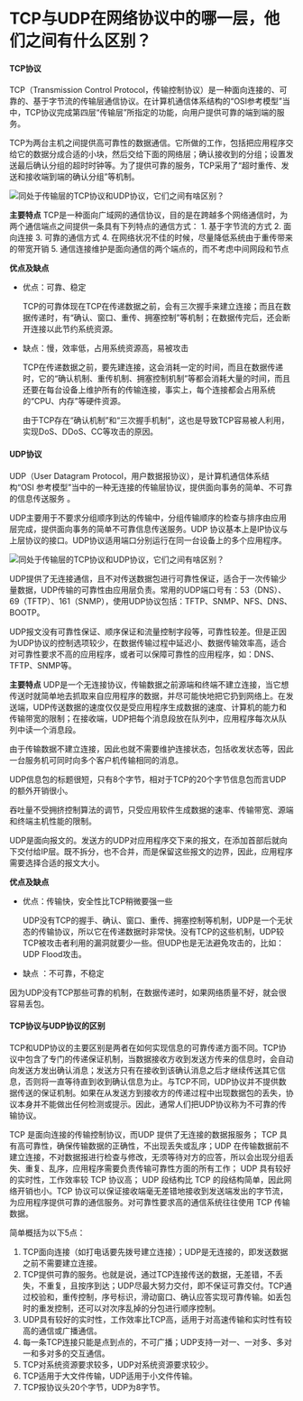 # TCP与UDP在网络协议中的哪一层，他们之间有什么区别？

####  TCP协议
TCP（Transmission Control Protocol，传输控制协议）是一种面向连接的、可靠的、基于字节流的传输层通信协议。在计算机通信体系结构的“OSI参考模型”当中，TCP协议完成第四层“传输层”所指定的功能，向用户提供可靠的端到端的服务。

TCP为两台主机之间提供高可靠性的数据通信。它所做的工作，包括把应用程序交给它的数据分成合适的小块，然后交给下面的网络层；确认接收到的分组；设置发送最后确认分组的超时时钟等。为了提供可靠的服务，TCP采用了“超时重传、发送和接收端到端的确认分组”等机制。

![同处于传输层的TCP协议和UDP协议，它们之间有啥区别？](http://cache.yisu.com/upload/admin/customer_case_img/2019-12-05/1575543194.jpg)

**主要特点**
TCP是一种面向广域网的通信协议，目的是在跨越多个网络通信时，为两个通信端点之间提供一条具有下列特点的通信方式：
	1. 基于字节流的方式
	2. 面向连接
	3. 可靠的通信方式
	4. 在网络状况不佳的时候，尽量降低系统由于重传带来的带宽开销
	5. 通信连接维护是面向通信的两个端点的，而不考虑中间网段和节点

**优点及缺点**
- 优点：可靠、稳定

  TCP的可靠体现在TCP在传递数据之前，会有三次握手来建立连接；而且在数据传递时，有“确认、窗口、重传、拥塞控制”等机制；在数据传完后，还会断开连接以此节约系统资源。

- 缺点：慢，效率低，占用系统资源高，易被攻击

  TCP在传递数据之前，要先建连接，这会消耗一定的时间，而且在数据传递时，它的“确认机制、重传机制、拥塞控制机制”等都会消耗大量的时间，而且还要在每台设备上维护所有的传输连接，事实上，每个连接都会占用系统的“CPU、内存”等硬件资源。

  由于TCP存在“确认机制”和“三次握手机制”，这也是导致TCP容易被人利用，实现DoS、DDoS、CC等攻击的原因。

#### UDP协议
UDP（User Datagram Protocol，用户数据报协议），是计算机通信体系结构“OSI 参考模型”当中的一种无连接的传输层协议，提供面向事务的简单、不可靠的信息传送服务 。

UDP主要用于不要求分组顺序到达的传输中，分组传输顺序的检查与排序由应用层完成，提供面向事务的简单不可靠信息传送服务。UDP 协议基本上是IP协议与上层协议的接口。UDP协议适用端口分别运行在同一台设备上的多个应用程序。

![同处于传输层的TCP协议和UDP协议，它们之间有啥区别？](http://cache.yisu.com/upload/admin/customer_case_img/2019-12-05/1575543257.jpg)

UDP提供了无连接通信，且不对传送数据包进行可靠性保证，适合于一次传输少量数据，UDP传输的可靠性由应用层负责。常用的UDP端口号有：53（DNS）、69（TFTP）、161（SNMP），使用UDP协议包括：TFTP、SNMP、NFS、DNS、BOOTP。

UDP报文没有可靠性保证、顺序保证和流量控制字段等，可靠性较差。但是正因为UDP协议的控制选项较少，在数据传输过程中延迟小、数据传输效率高，适合对可靠性要求不高的应用程序，或者可以保障可靠性的应用程序，如：DNS、TFTP、SNMP等。

**主要特点**
UDP是一个无连接协议，传输数据之前源端和终端不建立连接，当它想传送时就简单地去抓取来自应用程序的数据，并尽可能快地把它扔到网络上。在发送端，UDP传送数据的速度仅仅是受应用程序生成数据的速度、计算机的能力和传输带宽的限制；在接收端，UDP把每个消息段放在队列中，应用程序每次从队列中读一个消息段。

由于传输数据不建立连接，因此也就不需要维护连接状态，包括收发状态等，因此一台服务机可同时向多个客户机传输相同的消息。

UDP信息包的标题很短，只有8个字节，相对于TCP的20个字节信息包而言UDP的额外开销很小。

吞吐量不受拥挤控制算法的调节，只受应用软件生成数据的速率、传输带宽、源端和终端主机性能的限制。

UDP是面向报文的。发送方的UDP对应用程序交下来的报文，在添加首部后就向下交付给IP层。既不拆分，也不合并，而是保留这些报文的边界，因此，应用程序需要选择合适的报文大小。

**优点及缺点**
- 优点：传输快，安全性比TCP稍微要强一些

  UDP没有TCP的握手、确认、窗口、重传、拥塞控制等机制，UDP是一个无状态的传输协议，所以它在传递数据时非常快。没有TCP的这些机制，UDP较TCP被攻击者利用的漏洞就要少一些。但UDP也是无法避免攻击的，比如：UDP Flood攻击。

- 缺点 ：不可靠，不稳定
  

因为UDP没有TCP那些可靠的机制，在数据传递时，如果网络质量不好，就会很容易丢包。


#### TCP协议与UDP协议的区别

TCP和UDP协议的主要区别是两者在如何实现信息的可靠传递方面不同。TCP协议中包含了专门的传递保证机制，当数据接收方收到发送方传来的信息时，会自动向发送方发出确认消息；发送方只有在接收到该确认消息之后才继续传送其它信息，否则将一直等待直到收到确认信息为止。与TCP不同，UDP协议并不提供数据传送的保证机制。如果在从发送方到接收方的传递过程中出现数据包的丢失，协议本身并不能做出任何检测或提示。因此，通常人们把UDP协议称为不可靠的传输协议。

TCP 是面向连接的传输控制协议，而UDP 提供了无连接的数据报服务；
TCP 具有高可靠性，确保传输数据的正确性，不出现丢失或乱序；UDP 在传输数据前不建立连接，不对数据报进行检查与修改，无须等待对方的应答，所以会出现分组丢失、重复、乱序，应用程序需要负责传输可靠性方面的所有工作；
UDP 具有较好的实时性，工作效率较 TCP 协议高；
UDP 段结构比 TCP 的段结构简单，因此网络开销也小。TCP 协议可以保证接收端毫无差错地接收到发送端发出的字节流，为应用程序提供可靠的通信服务。对可靠性要求高的通信系统往往使用 TCP 传输数据。

简单概括为以下5点：

1. TCP面向连接（如打电话要先拨号建立连接）；UDP是无连接的，即发送数据之前不需要建立连接。
2. TCP提供可靠的服务。也就是说，通过TCP连接传送的数据，无差错，不丢失，不重复，且按序到达；UDP尽最大努力交付，即不保证可靠交付。TCP通过校验和，重传控制，序号标识，滑动窗口、确认应答实现可靠传输。如丢包时的重发控制，还可以对次序乱掉的分包进行顺序控制。
3. UDP具有较好的实时性，工作效率比TCP高，适用于对高速传输和实时性有较高的通信或广播通信。
4. 每一条TCP连接只能是点到点的，不可广播；UDP支持一对一、一对多、多对一和多对多的交互通信。
5. TCP对系统资源要求较多，UDP对系统资源要求较少。
6. TCP适用于大文件传输，UDP适用于小文件传输。
7. TCP报协议头20个字节，UDP为8字节。


